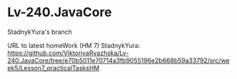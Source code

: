 # Lv-240.JavaCore
StadnykYura's branch

URL to latest homeWork (HM 7) StadnykYura: https://github.com/ViktoriyaRyazhska/Lv-240.JavaCore/tree/e70b5011e70714a3fb9055196e2b668b59a33792/src/week5/Lesson7_practicalTasksHM
